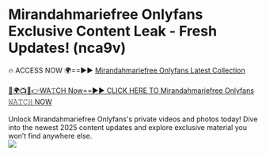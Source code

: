 # Mirandahmariefree Onlyfans Exclusive Content Leak - Fresh Updates! (nca9v)

🔥 ACCESS NOW 🌍==►► <a href="https://tinyurl.com/kvy9nzfs" rel="nofollow">Mirandahmariefree Onlyfans Latest Collection</a>
<br><br>
[🔴🌍📺📱👉WA𝚃CH Now==►► CLICK HERE TO Mirandahmariefree Onlyfans 𝚆𝙰𝚃𝙲𝙷 NOW](https://tinyurl.com/kvy9nzfs)
<br><br>
Unlock Mirandahmariefree Onlyfans's private videos and photos today! Dive into the newest 2025 content updates and explore exclusive material you won’t find anywhere else.
<br>
<a href="https://tinyurl.com/kvy9nzfs" rel="nofollow" data-target="animated-image.originalLink"><img src="https://camo.githubusercontent.com/8a4f000d20f83aca3bf7ec5f350d767afa0574a8a352519fd8cfa583a6f93a33/68747470733a2f2f692e696d6775722e636f6d2f644a486b345a712e676966" data-canonical-src="https://i.imgur.com/dJHk4Zq.gif" style="max-width: 100%; display: inline-block;" data-target="animated-image.originalImage"></a>
<br>
